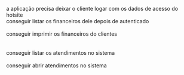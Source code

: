 a aplicação precisa deixar o cliente logar com os dados de acesso do hotsite<br>
conseguir listar os financeiros dele depois de autenticado<br><br>
conseguir imprimir os financeiros do clientes<br><br><br>
conseguir listar os atendimentos no sistema<br><br>
conseguir abrir atendimentos no sistema<br>
